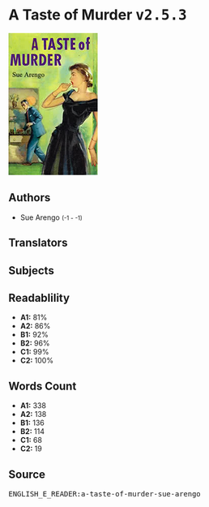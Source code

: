 # A Taste of Murder <kbd>v2.5.3</kbd>

![](./cover.medium.jpg "")

## Authors


 - Sue Arengo <small>(-1 - -1)</small>

## Translators



## Subjects



## Readablility


 - **A1:** 81%
 - **A2:** 86%
 - **B1:** 92%
 - **B2:** 96%
 - **C1:** 99%
 - **C2:** 100%

## Words Count


 - **A1:** 338
 - **A2:** 138
 - **B1:** 136
 - **B2:** 114
 - **C1:** 68
 - **C2:** 19

## Source


<kbd>ENGLISH_E_READER:a-taste-of-murder-sue-arengo</kbd>
